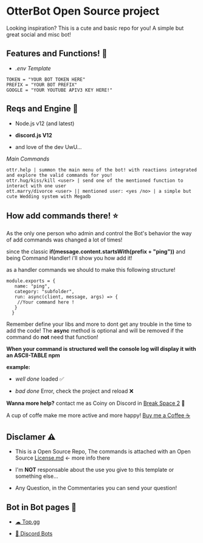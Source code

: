 # OtterBot Open Source project
Looking inspiration? This is a cute and basic repo for you! A simple but great social and misc bot!

## Features and Functions! 🦦

* *.env Template*
```
TOKEN = "YOUR BOT TOKEN HERE"
PREFIX = "YOUR BOT PREFIX"
GOOGLE = "YOUR YOUTUBE APIV3 KEY HERE!"
```

## Reqs and Engine 📒

* Node.js v12 (and latest)
* **discord.js V12**

* and love of the dev UwU...


*Main Commands*
```
ottr.help | summon the main menu of the bot! with reactions integrated and explore the valid commands for you!
ottr.hug/kiss/kill <user> | send one of the mentioned function to interact with one user
ott.marry/divorce <user> || mentioned user: <yes /no> | a simple but cute Wedding system with Megadb
```

## How add commands there! ⭐

As the only one person who admin and control the Bot's behavior the way of add commands was changed a lot of times!

since the classic **if(message.content.startsWith(prefix + "ping"))** and being Command Handler! i'll show you how add it!

as a handler commands we should to make this following structure!

```
module.exports = {
   name: "ping",
   category: "subfolder",
   run: async(client, message, args) => {
    //Your command here !
   }
  }
```
Remember define your libs and more to dont get any trouble in the time to add the code!
The **async** method is optional and will be removed if the command do **not** need that function!

**When your command is structured well the console log will display it with an ASCII-TABLE npm**

**example:**

* *well done* loaded ✅

* *bad done*  Error, check the project and reload ❌

**Wanna more help?**
contact me as Coiny on Discord in [Break Space 2](https://discord.gg/JWajjNqVzz) 🧡

A cup of coffe make me more active and more happy! [Buy me a Coffee ☕](https://www.buymeacoffee.com/CorgiOtterBot)

## Disclamer ⚠

* This is a Open Source Repo, The commands is attached with an Open Source [License.md](https://github.com/Cd-corgi/OtterBot-OP-project/blob/main/LICENSE) <- more info there

* I'm **NOT** responsable about the use you give to this template or something else...

* Any Question, in the Commentaries you can send your question!

## Bot in Bot pages 🤖

* [☁ Top.gg](https://top.gg/bot/686245252717477966)

* [🤖 Discord Bots](https://discord.bots.gg/bots/686245252717477966)
